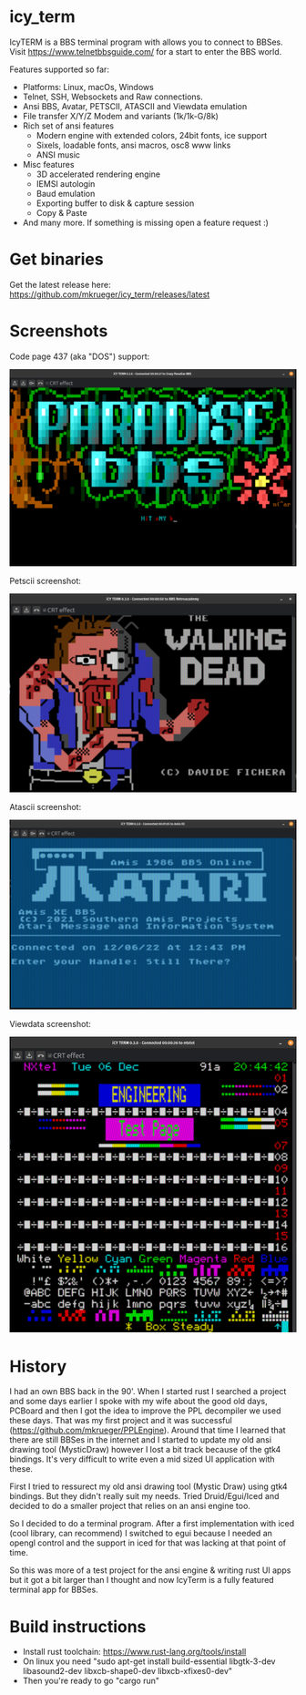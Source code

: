 # icy_term

IcyTERM is a BBS terminal program with allows you to connect to BBSes.
Visit https://www.telnetbbsguide.com/ for a start to enter the BBS world.

Features supported so far:
- Platforms: Linux, macOs, Windows
- Telnet, SSH, Websockets and Raw connections.
- Ansi BBS, Avatar, PETSCII, ATASCII and Viewdata emulation
- File transfer X/Y/Z Modem and variants (1k/1k-G/8k)
- Rich set of ansi features
  - Modern engine with extended colors, 24bit fonts, ice support
  - Sixels, loadable fonts, ansi macros, osc8 www links 
  - ANSI music
- Misc features
  - 3D accelerated rendering engine
  - IEMSI autologin
  - Baud emulation
  - Exporting buffer to disk & capture session
  - Copy & Paste
- And many more. If something is missing open a feature request :)

# Get binaries

Get the latest release here:
https://github.com/mkrueger/icy_term/releases/latest

# Screenshots

Code page 437 (aka "DOS") support:

![DOS](assets/dos_bbs.png?raw=true "CP437 DOS")

Petscii screenshot:

![Petscii](assets/c64_bbs.png?raw=true "Petscii")

Atascii screenshot:

![Petscii](assets/atascii_bbs.png?raw=true "Atascii")

Viewdata screenshot:

![Viewdata](assets/viewdata_bbs.png?raw=true "Viewdata")

# History

I had an own BBS back in the 90'. When I started rust I searched a project and some days earlier I spoke with my wife about the good old days, PCBoard and then I got the idea to improve the PPL decompiler we used these days.
That was my first project and it was successful (https://github.com/mkrueger/PPLEngine).
Around that time I learned that there are still BBSes in the internet and I started to update my old ansi drawing tool (MysticDraw) however I lost a bit track because of the gtk4 bindings. It's very difficult to write even a mid sized UI application with these.

First I tried to ressurect my old ansi drawing tool (Mystic Draw) using gtk4 bindings. But they didn't really suit my needs.
Tried Druid/Egui/Iced and decided to do a smaller project that relies on an ansi engine too.

So I decided to do a terminal program. After a first implementation with iced (cool library, can recommend) I switched to egui because I needed an opengl control and the support in iced for that was lacking at that point of time.

So this was more of a test project for the ansi engine & writing rust UI apps but it got a bit larger than I thought and now IcyTerm is a fully featured terminal app for BBSes.

# Build instructions

* Install rust toolchain: https://www.rust-lang.org/tools/install
* On linux you need "sudo apt-get install build-essential libgtk-3-dev libasound2-dev libxcb-shape0-dev libxcb-xfixes0-dev"
* Then you're ready to go "cargo run"